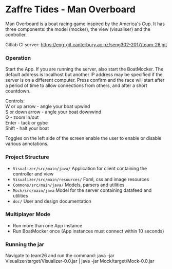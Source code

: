 # Zaffre Tides - Man Overboard
 
Man Overboard is a boat racing game inspired by the America's Cup. 
It has three components: the model (mocker), the view (visualiser) and the controller.

Gitlab CI server: https://eng-git.canterbury.ac.nz/seng302-2017/team-26.git


### Operation
Start the App. If you are running the server, also start the BoatMocker. 
The default address is localhost but another IP address may be specified if the server is on a different computer.
Press confirm and the race will start after a period of time to allow connections from others, and after a short countdown.

Controls:  
W or up arrow - angle your boat upwind  
S or down arrow - angle your boat downwind  
Q - zoom in/out  
Enter - tack or gybe  
Shift - halt your boat

Toggles on the left side of the screen enable the user to enable or disable various annotations.

### Project Structure
 - `Visualizer/src/main/java/` Application for client containing the controller and view
 - `Visualizer/src/main/resources/` Fxml, css and image resources
 - `Commons/src/main/java/` Models, parsers and utilities
 - `Mock/src/main/java` Model for the server containing datafeed and utilities
 - `doc/` User and design documentation
 
### Multiplayer Mode
 - Run more than one App instance
 - Run BoatMocker once (App instances must connect within 10 seconds)
 
### Running the jar
Navigate to team26 and run the command:
java -jar Visualizer/target/Visualizer-0.0.jar | java -jar Mock/target/Mock-0.0.jar
 